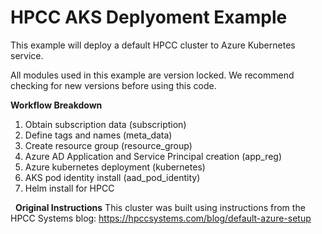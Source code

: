 # HPCC AKS Deplyoment Example
This example will deploy a default HPCC cluster to Azure Kubernetes service.

All modules used in this example are version locked.
We recommend checking for new versions before using this code.
&nbsp;

**Workflow Breakdown**

 1. Obtain subscription data (subscription)
 2. Define tags and names (meta_data)
 3. Create resource group (resource_group)
 4. Azure AD Application and Service Principal creation (app_reg)
 5. Azure kubernetes deployment (kubernetes)
 6. AKS pod identity install (aad_pod_identity)
 7. Helm install for HPCC

&nbsp;
**Original Instructions**
This cluster was built using instructions from the HPCC Systems blog:
https://hpccsystems.com/blog/default-azure-setup